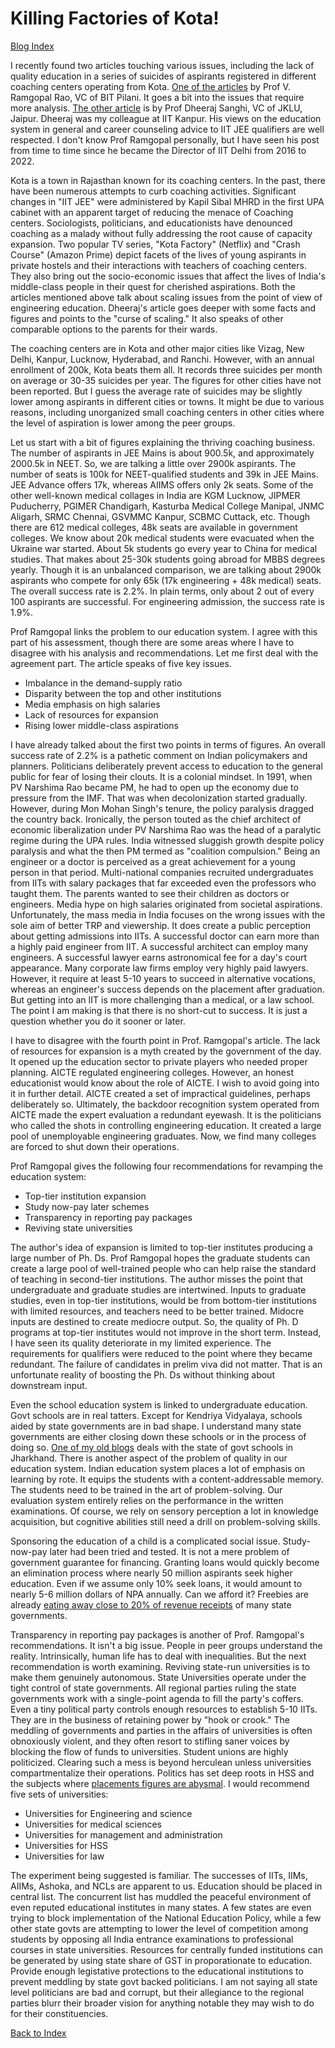 
# Killing Factories of Kota!

[Blog Index](../index.md)

I recently found two articles touching various issues, including the lack of quality education in a series of suicides
of aspirants registered in different coaching centers operating from Kota. [One of the articles](https://timesofindia.indiatimes.com/blogs/voices/what-the-kota-factory-suicides-say-about-our-education-system/) 
by Prof V. Ramgopal Rao, VC of BIT Pilani. It goes a bit into the issues that require more analysis. 
[The other article](https://dsanghi.blogspot.com/2023/09/suicides-in-kota-students-need-career.html?m=1) is by Prof Dheeraj Sanghi, 
VC of JKLU, Jaipur. Dheeraj was my colleague at IIT Kanpur. His views on the education system in general and career 
counseling advice to IIT JEE qualifiers are well respected. I don't know Prof Ramgopal personally, but I have seen his post 
from time to time since he became the Director of IIT Delhi from 2016 to 2022. 

Kota is a town in Rajasthan known for its coaching centers. In the past, there have been numerous attempts to curb coaching 
activities. Significant changes in "IIT JEE" were administered by Kapil Sibal MHRD in the first UPA cabinet with an apparent
target of reducing the menace of Coaching centers. Sociologists, politicians, and educationists have denounced coaching as a
malady without fully addressing the root cause of capacity expansion. Two popular TV series, "Kota Factory" (Netflix) and 
"Crash Course" (Amazon Prime) depict facets of the lives of young aspirants in private hostels and their interactions with 
teachers of coaching centers. They also bring out the socio-economic issues that affect the lives of India's middle-class people 
in their quest for cherished aspirations. Both the articles mentioned above talk about scaling issues from the point of view 
of engineering education. Dheeraj's article goes deeper with some facts and figures and points to the "curse of scaling." 
It also speaks of other comparable options to the parents for their wards.

The coaching centers are in Kota and other major cities like Vizag, New Delhi, Kanpur, Lucknow, Hyderabad,
and Ranchi. However, with an annual enrollment of 200k, Kota beats them all. It records three suicides per month on average or 30-35 
suicides per year. The figures for other cities have not been reported. But I guess the average rate of suicides 
may be slightly lower among aspirants in different cities or towns. It might be due to various reasons, including unorganized 
small coaching centers in other cities where the level of aspiration is lower among the peer groups. 

Let us start with a bit of figures explaining the thriving coaching business. The number of aspirants in JEE Mains is
about 900.5k, and approximately 2000.5k in NEET. So, we are talking a little over 2900k aspirants. The number of seats is 100k
for NEET-qualified students and 39k in JEE Mains. JEE Advance offers 17k, whereas AIIMS offers only 2k seats. Some of the
other well-known medical collages in India are KGM Lucknow, JIPMER Puducherry, PGIMER Chandigarh, Kasturba Medical College 
Manipal, JNMC Aligarh, SRMC Chennai, GSVMMC Kanpur, SCBMC Cuttack, etc. Though there are 612 medical colleges, 
48k seats are available in government colleges. We know about 20k medical students were evacuated when the Ukraine war started. About 5k 
students go every year to China for medical studies. That makes about 25-30k students going abroad for MBBS 
degrees yearly. Though it is an unbalanced comparison, we are talking about 2900k aspirants who compete for only 
65k (17k engineering + 48k medical) seats. The overall success rate is 2.2%. In plain terms, only about 2 out of every 100 
aspirants are successful. For engineering admission, the success rate is 1.9%.

Prof Ramgopal links the problem to our education system. I agree with this part of his assessment, though there are some areas 
where I have to disagree with his analysis and recommendations. Let me first deal with the agreement part. 
The article speaks of five key issues. 

- Imbalance in the demand-supply ratio
- Disparity between the top and other institutions
- Media emphasis on high salaries
- Lack of resources for expansion
- Rising lower middle-class aspirations

I have already talked about the first two points in terms of figures. An overall success rate of 2.2% is a pathetic comment
on Indian policymakers and planners. Politicians deliberately prevent access to education to the general
public for fear of losing their clouts. It is a colonial mindset. In 1991, when PV Narshima Rao became PM, he
had to open up the economy due to pressure from the IMF. That was when decolonization started gradually. However, during 
Mon Mohan Singh's tenure, the policy paralysis dragged the country back. Ironically, the person touted as the 
chief architect of economic liberalization under PV Narshima Rao was the head of a paralytic regime during the UPA rules.
India witnessed sluggish growth despite policy paralysis and what the then PM termed as "coalition compulsion." Being an 
engineer or a doctor is perceived as a great achievement for a young person in that period. Multi-national companies 
recruited undergraduates from IITs with salary packages that far exceeded even the professors who taught them. The parents
wanted to see their children as doctors or engineers. Media  hype on high salaries originated from societal aspirations.
Unfortunately, the mass media in India focuses on the wrong issues with the sole aim of better TRP and viewership. It does 
create a public perception about getting admissions into IITs. A successful doctor can earn more than a highly paid engineer
from IIT. A successful architect can employ many engineers. A successful lawyer earns astronomical fee for a day's court
appearance. Many corporate law firms employ very highly paid lawyers. However, it require at least 5-10 years to succeed in
alternative vocations, whereas an engineer's success depends on the placement after graduation. But getting into an IIT is 
more challenging than a medical, or a law school. The point I am making is that there is no short-cut to success. It is
just a question whether you do it sooner or later. 

I have to disagree with the fourth point in Prof. Ramgopal's article. The lack of resources for expansion is a myth created 
by the government of the day. It opened up the education sector to private players who needed proper planning. AICTE regulated
engineering colleges. However, an honest educationist would know about the role of AICTE. I wish to avoid going into it 
in further detail. AICTE created a set of impractical guidelines, perhaps deliberately so. Ultimately, the backdoor recognition 
system operated from AICTE made the expert evaluation a redundant eyewash. It is the politicians who called the shots 
in controlling engineering education. It created a large pool of unemployable engineering graduates. Now, we find many colleges
are forced to shut down their operations. 

Prof Ramgopal gives the following four recommendations for revamping the education system:

- Top-tier institution expansion
- Study now-pay later schemes
- Transparency in reporting pay packages
- Reviving state universities

The author's idea of expansion is limited to top-tier institutes producing a large number of Ph. Ds. Prof Ramgopal hopes
the graduate students can create a large pool of well-trained people who can help raise the standard of teaching in
second-tier institutions. The author misses the point that undergraduate and graduate studies are intertwined. Inputs to 
graduate studies, even in top-tier institutions, would be from bottom-tier institutions with limited resources, and teachers
need to be better trained. Midocre inputs are destined to create mediocre output. So, the quality of Ph. D
programs at top-tier institutes would not improve in the short term. Instead, I have seen its quality deteriorate in my
limited experience. The requirements for qualifiers were reduced to the point where they became redundant. The failure of candidates
in prelim viva did not matter. That is an unfortunate reality of boosting the Ph. Ds without thinking about downstream
input.

Even the school education system is linked to undergraduate education. Govt schools are in real
tatters. Except for Kendriya Vidyalaya, schools aided by state governments are in bad shape. I understand
many state governments are either closing down these schools or in the process of doing so.
[One of my old blogs](./stateOfSchoolEducation.md) deals with the state of govt schools in Jharkhand. There is another 
aspect of the problem of quality in our education system. Indian education system places a lot of emphasis on learning by rote.
It equips the students with a content-addressable memory. The students need to be trained in the art of problem-solving. Our 
evaluation system entirely relies on the performance in the written examinations. Of course, we
rely on sensory perception a lot in knowledge acquisition, but cognitive abilities still need a drill on problem-solving skills.

Sponsoring the education of a child is a complicated social issue. Study-now-pay later had been tried and tested. It is not
a mere problem of government guarantee for financing. Granting loans would quickly become an elimination process
where nearly 50 million aspirants seek higher education. Even if we assume only 10% seek loans, it would amount to
nearly 5-6 million dollars of NPA annually. Can we afford it? Freebies are already [eating away close to 20%
of revenue receipts](./anonymousDonor.md) of many state governments.

Transparency in reporting pay packages is another of Prof. Ramgopal's recommendations. It isn't a big issue. People
in peer groups understand the reality. Intrinsically, human life has to deal with inequalities. But the next recommendation
is worth examining. Reviving state-run universities is to make them genuinely autonomous. State Universities 
operate under the tight control of state governments. All regional parties ruling the state governments work with a single-point 
agenda to fill the party's coffers. Even a tiny political party controls enough resources to establish 5-10 IITs. 
They are in the business of retaining power by "hook or crook." The meddling of governments and parties in the affairs
of universities is often obnoxiously violent, and they often resort to stifling saner voices by blocking the flow of funds 
to universities. Student unions are highly politicized. Clearing such a mess is beyond herculean unless universities 
compartmentalize their operations. Politics has set deep roots in HSS and the subjects where [placements figures are abysmal](./learningAndTeaching.md). 
I would recommend five sets of universities:

- Universities for Engineering and science
- Universities for medical sciences
- Universities for management and administration
- Universities for HSS
- Universities for law

The experiment being suggested is familiar. The successes of IITs, IIMs, AIIMs, Ashoka, and NCLs are apparent to us. 
Education should be placed in central list. The concurrent list has muddled the peaceful environment of 
even reputed educational institutes in many states. A few states are even trying to block implementation of the National
Education Policy, while a few other state govts are attempting to lower the level of competition among students by opposing all 
India entrance examinations to professional courses in state universities. Resources for centrally funded institutions
can be generated by using state share of GST in proporationate to education. Provide enough legistative protections to 
the educational institutions to prevent meddling by state govt backed politicians. I am not saying all state level
politicians are bad and corrupt, but their allegiance to the regional parties blurr their broader vision for anything notable
they may wish to do for their constituencies.

[Back to Index](../index.md)
